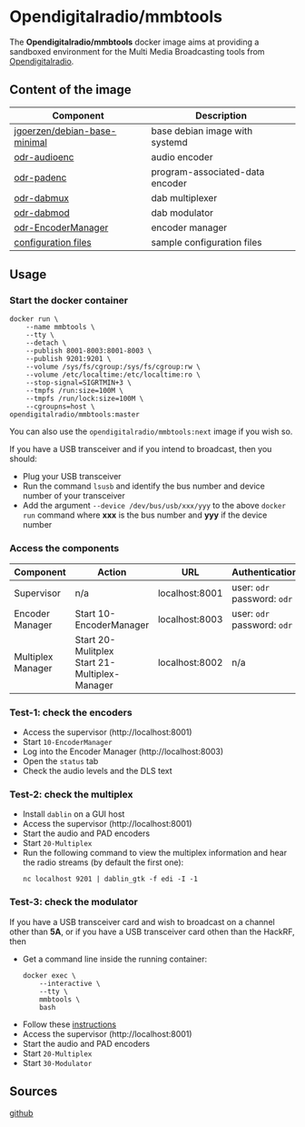 # Opendigitalradio/mmbtools

The **Opendigitalradio/mmbtools** docker image aims at providing a sandboxed environment for the Multi Media Broadcasting tools from [Opendigitalradio](https://www.opendigitalradio.org/mmbtools).

## Content of the image
| Component | Description |
| --------- | ----------- |
| [jgoerzen/debian-base-minimal](https://hub.docker.com/r/jgoerzen/debian-base-minimal) | base debian image with systemd |
| [odr-audioenc](https://github.com/opendigitalradio/odr-audioenc) | audio encoder |
| [odr-padenc](https://github.com/opendigitalradio/odr-padenc) | program-associated-data encoder |
| [odr-dabmux](https://github.com/opendigitalradio/odr-dabmux) | dab multiplexer |
| [odr-dabmod](https://github.com/opendigitalradio/odr-dabmod) | dab modulator |
| [odr-EncoderManager](https://github.com/opendigitalradio/odr-encodermanager) | encoder manager |
| [configuration files](https://github.com/Opendigitalradio/dab-scripts/tree/master/config) | sample configuration files |

## Usage

### Start the docker container
```
docker run \
	--name mmbtools \
	--tty \
	--detach \
	--publish 8001-8003:8001-8003 \
	--publish 9201:9201 \
	--volume /sys/fs/cgroup:/sys/fs/cgroup:rw \
	--volume /etc/localtime:/etc/localtime:ro \
	--stop-signal=SIGRTMIN+3 \
	--tmpfs /run:size=100M \
	--tmpfs /run/lock:size=100M \
	--cgroupns=host \
opendigitalradio/mmbtools:master
```
You can also use the `opendigitalradio/mmbtools:next` image if you wish so.

If you have a USB transceiver and if you intend to broadcast, then you should:
- Plug your USB transceiver
- Run the command `lsusb` and identify the bus number and device number of your transceiver
- Add the argument `--device /dev/bus/usb/xxx/yyy` to the above `docker run` command where **xxx** is the bus number and **yyy** if the device number

### Access the components
| Component | Action | URL | Authentication |
| --------- | ------ | --- | -------------- |
| Supervisor | n/a | localhost:8001 | user: `odr` <br /> password: `odr` |
| Encoder Manager | Start 10-EncoderManager | localhost:8003 | user: `odr` <br /> password: `odr` |
| Multiplex Manager | Start 20-Mulitplex <br /> Start 21-Multiplex-Manager | localhost:8002 | n/a |

### Test-1: check the encoders
- Access the supervisor (http://localhost:8001)
- Start `10-EncoderManager`
- Log into the Encoder Manager (http://localhost:8003)
- Open the `status` tab
- Check the audio levels and the DLS text

### Test-2: check the multiplex
- Install `dablin` on a GUI host
- Access the supervisor (http://localhost:8001)
- Start the audio and PAD encoders
- Start `20-Multiplex`
- Run the following command to view the multiplex information and hear the radio streams (by default the first one):
  ```
  nc localhost 9201 | dablin_gtk -f edi -I -1
  ```

### Test-3: check the modulator
If you have a USB transceiver card and wish to broadcast on a channel other than **5A**, or if you have a USB transceiver card othen than the HackRF, then
- Get a command line inside the running container:
	```
	docker exec \
		--interactive \
		--tty \
		mmbtools \
		bash
	```
- Follow these [instructions](https://github.com/opendigitalradio/dab-scripts#configuration)
- Access the supervisor (http://localhost:8001)
- Start the audio and PAD encoders
- Start `20-Multiplex`
- Start `30-Modulator`
## Sources
[github](https://github.com/colisee/docker-mmbtools)
